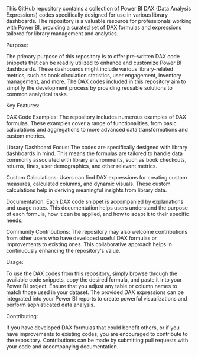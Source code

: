 This GitHub repository contains a collection of Power BI DAX (Data Analysis Expressions) codes specifically designed for use in various library dashboards. The repository is a valuable resource for professionals working with Power BI, providing a curated set of DAX formulas and expressions tailored for library management and analytics.

Purpose:

The primary purpose of this repository is to offer pre-written DAX code snippets that can be readily utilized to enhance and customize Power BI dashboards. These dashboards might include various library-related metrics, such as book circulation statistics, user engagement, inventory management, and more. The DAX codes included in this repository aim to simplify the development process by providing reusable solutions to common analytical tasks.

Key Features:

DAX Code Examples: The repository includes numerous examples of DAX formulas. These examples cover a range of functionalities, from basic calculations and aggregations to more advanced data transformations and custom metrics.

Library Dashboard Focus: The codes are specifically designed with library dashboards in mind. This means the formulas are tailored to handle data commonly associated with library environments, such as book checkouts, returns, fines, user demographics, and other relevant metrics.

Custom Calculations: Users can find DAX expressions for creating custom measures, calculated columns, and dynamic visuals. These custom calculations help in deriving meaningful insights from library data.

Documentation: Each DAX code snippet is accompanied by explanations and usage notes. This documentation helps users understand the purpose of each formula, how it can be applied, and how to adapt it to their specific needs.

Community Contributions: The repository may also welcome contributions from other users who have developed useful DAX formulas or improvements to existing ones. This collaborative approach helps in continuously enhancing the repository's value.

Usage:

To use the DAX codes from this repository, simply browse through the available code snippets, copy the desired formula, and paste it into your Power BI project. Ensure that you adjust any table or column names to match those used in your dataset. The provided DAX expressions can be integrated into your Power BI reports to create powerful visualizations and perform sophisticated data analysis.

Contributing:

If you have developed DAX formulas that could benefit others, or if you have improvements to existing codes, you are encouraged to contribute to the repository. Contributions can be made by submitting pull requests with your code and accompanying documentation.
